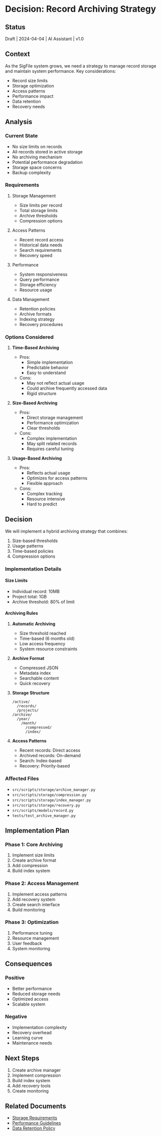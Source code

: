 # Decision: Record Archiving Strategy

## Status
Draft | 2024-04-04 | AI Assistant | v1.0

## Context
As the SigFile system grows, we need a strategy to manage record storage and maintain system performance. Key considerations:
- Record size limits
- Storage optimization
- Access patterns
- Performance impact
- Data retention
- Recovery needs

## Analysis

### Current State
- No size limits on records
- All records stored in active storage
- No archiving mechanism
- Potential performance degradation
- Storage space concerns
- Backup complexity

### Requirements
1. Storage Management
   - Size limits per record
   - Total storage limits
   - Archive thresholds
   - Compression options

2. Access Patterns
   - Recent record access
   - Historical data needs
   - Search requirements
   - Recovery speed

3. Performance
   - System responsiveness
   - Query performance
   - Storage efficiency
   - Resource usage

4. Data Management
   - Retention policies
   - Archive formats
   - Indexing strategy
   - Recovery procedures

### Options Considered

1. **Time-Based Archiving**
   - Pros:
     - Simple implementation
     - Predictable behavior
     - Easy to understand
   - Cons:
     - May not reflect actual usage
     - Could archive frequently accessed data
     - Rigid structure

2. **Size-Based Archiving**
   - Pros:
     - Direct storage management
     - Performance optimization
     - Clear thresholds
   - Cons:
     - Complex implementation
     - May split related records
     - Requires careful tuning

3. **Usage-Based Archiving**
   - Pros:
     - Reflects actual usage
     - Optimizes for access patterns
     - Flexible approach
   - Cons:
     - Complex tracking
     - Resource intensive
     - Hard to predict

## Decision
We will implement a hybrid archiving strategy that combines:
1. Size-based thresholds
2. Usage patterns
3. Time-based policies
4. Compression options

### Implementation Details

#### Size Limits
- Individual record: 10MB
- Project total: 1GB
- Archive threshold: 80% of limit

#### Archiving Rules
1. **Automatic Archiving**
   - Size threshold reached
   - Time-based (6 months old)
   - Low access frequency
   - System resource constraints

2. **Archive Format**
   - Compressed JSON
   - Metadata index
   - Searchable content
   - Quick recovery

3. **Storage Structure**
   ```
   /active/
     /records/
     /projects/
   /archive/
     /year/
       /month/
         /compressed/
         /index/
   ```

4. **Access Patterns**
   - Recent records: Direct access
   - Archived records: On-demand
   - Search: Index-based
   - Recovery: Priority-based

### Affected Files
- `src/scripts/storage/archive_manager.py`
- `src/scripts/storage/compression.py`
- `src/scripts/storage/index_manager.py`
- `src/scripts/storage/recovery.py`
- `src/scripts/models/record.py`
- `tests/test_archive_manager.py`

## Implementation Plan

### Phase 1: Core Archiving
1. Implement size limits
2. Create archive format
3. Add compression
4. Build index system

### Phase 2: Access Management
1. Implement access patterns
2. Add recovery system
3. Create search interface
4. Build monitoring

### Phase 3: Optimization
1. Performance tuning
2. Resource management
3. User feedback
4. System monitoring

## Consequences

### Positive
- Better performance
- Reduced storage needs
- Optimized access
- Scalable system

### Negative
- Implementation complexity
- Recovery overhead
- Learning curve
- Maintenance needs

## Next Steps
1. Create archive manager
2. Implement compression
3. Build index system
4. Add recovery tools
5. Create monitoring

## Related Documents
- [Storage Requirements](../docs/requirements/storage.md)
- [Performance Guidelines](../docs/guidelines/performance.md)
- [Data Retention Policy](../docs/policies/retention.md) 